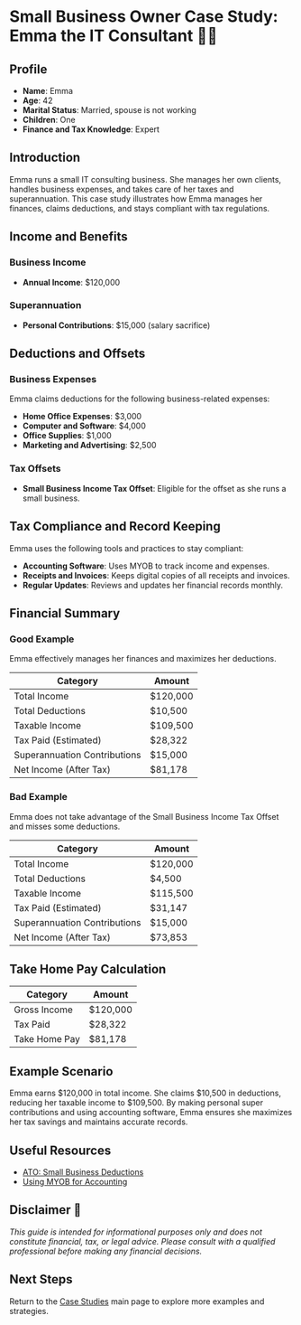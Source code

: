 # Small Business Owner Case Study: Emma the IT Consultant 👩‍💻

## Profile

- **Name**: Emma
- **Age**: 42
- **Marital Status**: Married, spouse is not working
- **Children**: One
- **Finance and Tax Knowledge**: Expert

## Introduction

Emma runs a small IT consulting business. She manages her own clients, handles business expenses, and takes care of her taxes and superannuation. This case study illustrates how Emma manages her finances, claims deductions, and stays compliant with tax regulations.

## Income and Benefits

### Business Income

- **Annual Income**: $120,000

### Superannuation

- **Personal Contributions**: $15,000 (salary sacrifice)

## Deductions and Offsets

### Business Expenses

Emma claims deductions for the following business-related expenses:

- **Home Office Expenses**: $3,000
- **Computer and Software**: $4,000
- **Office Supplies**: $1,000
- **Marketing and Advertising**: $2,500

### Tax Offsets

- **Small Business Income Tax Offset**: Eligible for the offset as she runs a small business.

## Tax Compliance and Record Keeping

Emma uses the following tools and practices to stay compliant:

- **Accounting Software**: Uses MYOB to track income and expenses.
- **Receipts and Invoices**: Keeps digital copies of all receipts and invoices.
- **Regular Updates**: Reviews and updates her financial records monthly.

## Financial Summary

### Good Example

Emma effectively manages her finances and maximizes her deductions.

| Category                     | Amount       |
|------------------------------|--------------|
| Total Income                 | $120,000     |
| Total Deductions             | $10,500      |
| Taxable Income               | $109,500     |
| Tax Paid (Estimated)         | $28,322      |
| Superannuation Contributions | $15,000      |
| Net Income (After Tax)       | $81,178      |

### Bad Example

Emma does not take advantage of the Small Business Income Tax Offset and misses some deductions.

| Category                     | Amount       |
|------------------------------|--------------|
| Total Income                 | $120,000     |
| Total Deductions             | $4,500       |
| Taxable Income               | $115,500     |
| Tax Paid (Estimated)         | $31,147      |
| Superannuation Contributions | $15,000      |
| Net Income (After Tax)       | $73,853      |

## Take Home Pay Calculation

| Category          | Amount    |
|-------------------|-----------|
| Gross Income      | $120,000  |
| Tax Paid          | $28,322   |
| Take Home Pay     | $81,178   |

## Example Scenario

Emma earns $120,000 in total income. She claims $10,500 in deductions, reducing her taxable income to $109,500. By making personal super contributions and using accounting software, Emma ensures she maximizes her tax savings and maintains accurate records.

## Useful Resources

- [ATO: Small Business Deductions](https://www.ato.gov.au/business/income-and-deductions-for-business/deductions/)
- [Using MYOB for Accounting](https://www.myob.com/au)

## Disclaimer 🚨

*This guide is intended for informational purposes only and does not constitute financial, tax, or legal advice. Please consult with a qualified professional before making any financial decisions.*

## Next Steps

Return to the [Case Studies](case-studies.md) main page to explore more examples and strategies.
